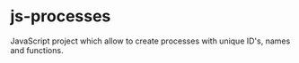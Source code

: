 # js-processes
JavaScript project which allow to create processes with unique ID's, names and functions.
